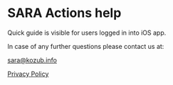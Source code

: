 # SARA Actions help

Quick guide is visible for users logged in into iOS app.

In case of any further questions please contact us at:

sara@kozub.info


[Privacy Policy](https://sara-panel.herokuapp.com/policy)
